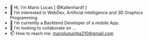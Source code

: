 - 👋 Hi, I’m Mario Lucas [ @Kallenhard1 ]
- 👀 I’m interested in WebDev, Artificial Intelligence and 3D Graphics Programming.
- 🌱 I’m currently a Backtend Developer of a mobile App.
- 💞️ I’m looking to collaborate on ...
- 📫 How to reach me: marioluquinha210@gmail.com

<!---
Kallenhard1/Kallenhard1 is a ✨ special ✨ repository because its `README.md` (this file) appears on your GitHub profile.
You can click the Preview link to take a look at your changes.
--->

